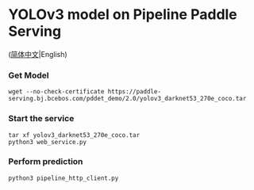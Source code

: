 # YOLOv3 model on Pipeline Paddle Serving

([简体中文](./README_CN.md)|English)

### Get Model
```
wget --no-check-certificate https://paddle-serving.bj.bcebos.com/pddet_demo/2.0/yolov3_darknet53_270e_coco.tar
```

### Start the service
```
tar xf yolov3_darknet53_270e_coco.tar
python3 web_service.py
```

### Perform prediction
```
python3 pipeline_http_client.py
```
